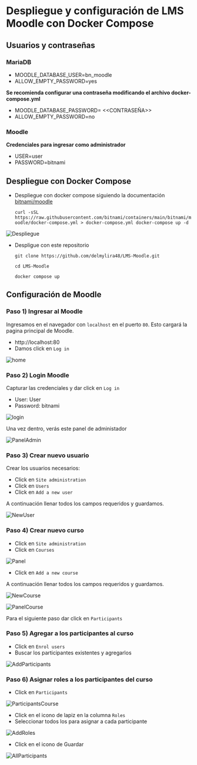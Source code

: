 # Despliegue y configuración de LMS Moodle con Docker Compose

## Usuarios y contraseñas 
### MariaDB 
- MOODLE_DATABASE_USER=bn_moodle
- ALLOW_EMPTY_PASSWORD=yes

**Se recomienda configurar una contraseña modificando el archivo docker-compose.yml**
- MOODLE_DATABASE_PASSWORD= <<CONTRASEÑA>>
- ALLOW_EMPTY_PASSWORD=no
### Moodle 

**Credenciales para ingresar como administrador**
- USER=user
- PASSWORD=bitnami

## Despliegue con Docker Compose 

- Despliegue con docker compose siguiendo la documentación [bitnami/moodle](https://hub.docker.com/r/bitnami/moodle/#!)

  `curl -sSL https://raw.githubusercontent.com/bitnami/containers/main/bitnami/moodle/docker-compose.yml > docker-compose.yml
docker-compose up -d`

![Despliegue](images/Despliegue_DockerCompose.jpeg)

- Despligue con este repositorio

  `git clone https://github.com/delmylira48/LMS-Moodle.git`

  `cd LMS-Moodle`

  `docker compose up`

## Configuración de Moodle

### Paso 1) Ingresar al Moodle
 
Ingresamos en el navegador con `localhost` en el puerto `80`. Esto cargará la pagina principal de Moodle.
- http://localhost:80
- Damos click en `Log in`

![home](images/Home.jpeg)

### Paso 2) Login Moodle
Capturar las credenciales y dar click en `Log in`
- User: User
- Password: bitnami

![login](images/Login.jpeg)

Una vez dentro, verás este panel de administador

![PanelAdmin](images/Panel_Admin.jpeg) 

### Paso 3) Crear nuevo usuario
Crear los usuarios necesarios:
- Click en `Site administration`
- Click en `Users`
- Click en `Add a new user`

A continuación llenar todos los campos requeridos y guardamos.

![NewUser](images/Add_New_User.jpeg)

### Paso 4) Crear nuevo curso
- Click en `Site administration`
- Click en `Courses`

![Panel](images/SiteAdmin-Courses.jpeg)

- Click en `Add a new course`

A continuación llenar todos los campos requeridos y guardamos.

![NewCourse](images/New_Course.jpeg)

![PanelCourse](images/Panel_Curso1.jpeg)

Para el siguiente paso dar click en `Participants`
### Paso 5) Agregar a los participantes al curso
- Click en `Enrol users`
- Buscar los participantes existentes y agregarlos

![AddParticipants](images/Add_Users_To_Course.jpeg)

### Paso 6) Asignar roles a los participantes del curso
- Click en `Participants`

![ParticipantsCourse](images/Course_Participants.jpeg)
- Click en el icono de lapiz en la columna `Roles`
- Seleccionar todos los para asignar a cada participante

![AddRoles](images/Assign_Roles.jpeg)

- Click en el icono de Guardar

![AllParticipants](images/All_Participants_Courses_With_Roles.jpeg)

